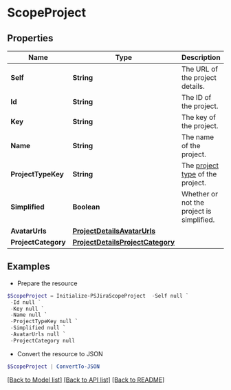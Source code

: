 # ScopeProject
## Properties

Name | Type | Description | Notes
------------ | ------------- | ------------- | -------------
**Self** | **String** | The URL of the project details. | [optional] [readonly] 
**Id** | **String** | The ID of the project. | [optional] 
**Key** | **String** | The key of the project. | [optional] [readonly] 
**Name** | **String** | The name of the project. | [optional] [readonly] 
**ProjectTypeKey** | **String** | The [project type](https://confluence.atlassian.com/x/GwiiLQ#Jiraapplicationsoverview-Productfeaturesandprojecttypes) of the project. | [optional] [readonly] 
**Simplified** | **Boolean** | Whether or not the project is simplified. | [optional] [readonly] 
**AvatarUrls** | [**ProjectDetailsAvatarUrls**](ProjectDetailsAvatarUrls.md) |  | [optional] 
**ProjectCategory** | [**ProjectDetailsProjectCategory**](ProjectDetailsProjectCategory.md) |  | [optional] 

## Examples

- Prepare the resource
```powershell
$ScopeProject = Initialize-PSJiraScopeProject  -Self null `
 -Id null `
 -Key null `
 -Name null `
 -ProjectTypeKey null `
 -Simplified null `
 -AvatarUrls null `
 -ProjectCategory null
```

- Convert the resource to JSON
```powershell
$ScopeProject | ConvertTo-JSON
```

[[Back to Model list]](../README.md#documentation-for-models) [[Back to API list]](../README.md#documentation-for-api-endpoints) [[Back to README]](../README.md)

